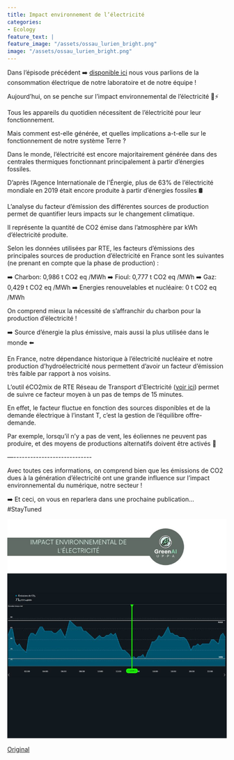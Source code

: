 ```yaml
---
title: Impact environnement de l’électricité
categories:
- Ecology
feature_text: |
feature_image: "/assets/ossau_lurien_bright.png"
image: "/assets/ossau_lurien_bright.png"
---
```


Dans l’épisode précédent ➡️
[disponible ici](https://www.linkedin.com/feed/update/urn:li:activity:6902580134600167424) nous vous parlions de la consommation électrique de notre laboratoire et de notre équipe !

Aujourd’hui, on se penche sur l’impact environnemental de l’électricité 🍃⚡

Tous les appareils du quotidien nécessitent de l’électricité pour leur fonctionnement. 

Mais comment est-elle générée, et quelles implications a-t-elle sur le fonctionnement de notre système Terre ?

Dans le monde, l’électricité est encore majoritairement générée dans des centrales thermiques fonctionnant principalement à partir d’énergies fossiles. 

D’après l’Agence Internationale de l'Énergie, plus de 63% de l’électricité mondiale en 2019 était encore produite à partir d’énergies fossiles 🛢️

L’analyse du facteur d’émission des différentes sources de production permet de quantifier leurs impacts sur le changement climatique. 

Il représente la quantité de CO2 émise dans l’atmosphère par kWh d’électricité produite. 

Selon les données utilisées par RTE, les facteurs d’émissions des principales sources de production d’électricité en France sont les suivantes (ne prenant en compte que la phase de production) :

➡️ Charbon: 0,986 t CO2 eq /MWh
➡️ Fioul: 0,777 t CO2 eq /MWh
➡️ Gaz: 0,429 t CO2 eq /MWh
➡️ Energies renouvelables et nucléaire: 0 t CO2 eq /MWh

On comprend mieux la nécessité de s’affranchir du charbon pour la production d’électricité ! 

➡️ Source d’énergie la plus émissive, mais aussi la plus utilisée dans le monde ⬅️

En France, notre dépendance historique à l’électricité nucléaire et notre production d’hydroélectricité nous permettent d’avoir un facteur d’émission très faible par rapport à nos voisins. 

L’outil éCO2mix de RTE Réseau de Transport d'Electricité ([voir ici](https://www.rte-france.com/eco2mix/les-emissions-de-co2-par-kwh-produit-en-france)) permet de suivre ce facteur moyen à un pas de temps de 15 minutes. 

En effet, le facteur fluctue en fonction des sources disponibles et de la demande électrique à l’instant T, c’est la gestion de l’équilibre offre-demande. 

Par exemple, lorsqu’il n’y a pas de vent, les éoliennes ne peuvent pas produire, et des moyens de productions alternatifs doivent être activés 🔋 

—----------------------------

Avec toutes ces informations, on comprend bien que les émissions de CO2 dues à la génération d’électricité ont une grande influence sur l’impact environnemental du numérique, notre secteur ! 

➡️ Et ceci, on vous en reparlera dans une prochaine publication… #StayTuned


![image](/images/blog/20220303at.jpeg)

[Original](https://www.linkedin.com/feed/update/urn:li:activity:6905104564089946112/)
